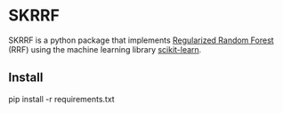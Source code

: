 # SKRRF

SKRRF is a python package that implements [Regularized Random Forest](https://sites.google.com/site/houtaodeng/publications/FSRegularizedTrees.pdf?attredirects=0) (RRF) using the machine learning library [scikit-learn](https://scikit-learn.org/stable/).

## Install

pip install -r requirements.txt

